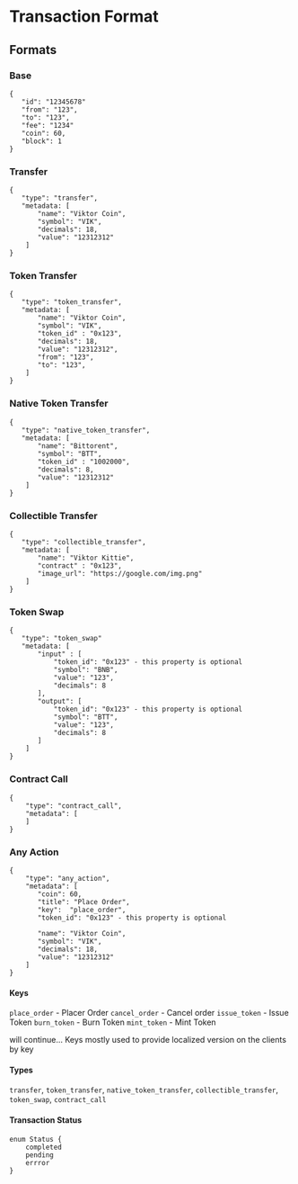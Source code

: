 # Transaction Format

## Formats

### Base

```
{
   "id": "12345678"
   "from": "123",
   "to": "123",
   "fee": "1234"
   "coin": 60,
   "block": 1
}

```

### Transfer
```
{
   "type": "transfer",
   "metadata: [
       "name": "Viktor Coin",
       "symbol": "VIK",
       "decimals": 18,
       "value": "12312312"
    ]
}
```

### Token Transfer
```
{
   "type": "token_transfer",
   "metadata: [
       "name": "Viktor Coin",
       "symbol": "VIK",
       "token_id" : "0x123",
       "decimals": 18,
       "value": "12312312",
       "from": "123",
       "to": "123",
    ]
}
```

### Native Token Transfer
```
{
   "type": "native_token_transfer",
   "metadata: [
       "name": "Bittorent",
       "symbol": "BTT",
       "token_id" : "1002000",
       "decimals": 8,
       "value": "12312312"
    ]
}
```

### Collectible Transfer
```
{
   "type": "collectible_transfer",
   "metadata: [
       "name": "Viktor Kittie",
       "contract" : "0x123",
       "image_url": "https://google.com/img.png"
    ]
}
```

### Token Swap
```
{
   "type": "token_swap"
   "metadata: [
       "input" : [
           "token_id": "0x123" - this property is optional
           "symbol": "BNB",
           "value": "123",
           "decimals": 8
       ],
       "output": [
           "token_id": "0x123" - this property is optional
           "symbol": "BTT",
           "value": "123",
           "decimals": 8
       ]
    ]
}
```

### Contract Call
```
{
    "type": "contract_call",
    "metadata": [
    ]
}
```

### Any Action
```
{
    "type": "any_action",
    "metadata": [
       "coin": 60,  
       "title": "Place Order",
       "key":  "place_order",     
       "token_id": "0x123" - this property is optional

       "name": "Viktor Coin",
       "symbol": "VIK",
       "decimals": 18,
       "value": "12312312"
    ]
}
```

#### Keys
`place_order` - Placer Order
`cancel_order` - Cancel order
`issue_token` - Issue Token
`burn_token` - Burn Token
`mint_token` - Mint Token

will continue... Keys mostly used to provide localized version on the clients by key

#### Types
`transfer`, `token_transfer`, `native_token_transfer`, `collectible_transfer`, `token_swap`, `contract_call`

#### Transaction Status
```
enum Status {
    completed
    pending
    errror
}
```





